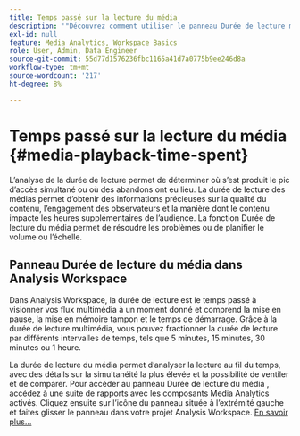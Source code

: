 ```yaml
---
title: Temps passé sur la lecture du média
description: '"Découvrez comment utiliser le panneau Durée de lecture multimédia pour analyser le temps de lecture passé et comprendre le pic d’accès simultané et l’endroit où des abandons ont eu lieu."'
exl-id: null
feature: Media Analytics, Workspace Basics
role: User, Admin, Data Engineer
source-git-commit: 55d77d1576236fbc1165a41d7a0775b9ee246d8a
workflow-type: tm+mt
source-wordcount: '217'
ht-degree: 8%

---
```


# Temps passé sur la lecture du média {#media-playback-time-spent}

L’analyse de la durée de lecture permet de déterminer où s’est produit le pic d’accès simultané ou où des abandons ont eu lieu. La durée de lecture des médias permet d’obtenir des informations précieuses sur la qualité du contenu, l’engagement des observateurs et la manière dont le contenu impacte les heures supplémentaires de l’audience. La fonction Durée de lecture du média permet de résoudre les problèmes ou de planifier le volume ou l’échelle.

## Panneau Durée de lecture du média dans Analysis Workspace

Dans Analysis Workspace, la durée de lecture est le temps passé à visionner vos flux multimédia à un moment donné et comprend la mise en pause, la mise en mémoire tampon et le temps de démarrage. Grâce à la durée de lecture multimédia, vous pouvez fractionner la durée de lecture par différents intervalles de temps, tels que 5 minutes, 15 minutes, 30 minutes ou 1 heure.


La durée de lecture du média permet d’analyser la lecture au fil du temps, avec des détails sur la simultanéité la plus élevée et la possibilité de ventiler et de comparer. Pour accéder au panneau Durée de lecture du média , accédez à une suite de rapports avec les composants Media Analytics activés. Cliquez ensuite sur l’icône du panneau située à l’extrémité gauche et faites glisser le panneau dans votre projet Analysis Workspace. [En savoir plus...](https://experienceleague.adobe.com/docs/analytics/analyze/analysis-workspace/panels/media-playback-time-spent.html)

<!-- ## DOES THIS APPLY Get Concurrent Viewers via Analytics Reporting API

REVISE You can also get concurrent viewer data for up to 1-month at a time at minute-level granularity using the Analytics Reporting API 2.0.  The reporting API uses the same definition of concurrent viewers as Analysis Workspace.  For more information see [_*Get concurrent viewers JSON report data with Analytics 2.0 APIs*_](/help/media-reports/media-default-reports/get-concurrent-json20.md). -->
